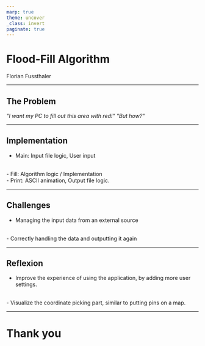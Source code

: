 ```yaml
---
marp: true
theme: uncover
_class: invert
paginate: true
---
```


# **Flood-Fill Algorithm**
Florian Fussthaler

---
## The Problem
*"I want my PC to fill out this area with red!"*
*"But how?"*

---
## Implementation
- Main: Input file logic, User input
</br>
- Fill: Algorithm logic / Implementation
</br>
- Print: ASCII animation, Output file logic.

---
## Challenges
- Managing the input data from an external source
</br>
- Correctly handling the data and outputting it again

---
## Reflexion
- Improve the experience of using the application, by adding more user settings.
</br>
- Visualize the coordinate picking part, similar to putting pins on a map.

---
# **Thank you**